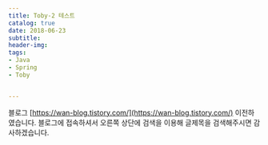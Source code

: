 ```yaml
---
title: Toby-2 테스트
catalog: true
date: 2018-06-23
subtitle:
header-img:
tags:
- Java
- Spring
- Toby


---
```


블로그 [https://wan-blog.tistory.com/](https://wan-blog.tistory.com/) 이전하였습니다. 블로그에 접속하셔서 오른쪽 상단에 검색을 이용해 글제목을 검색해주시면 감사하겠습니다.
